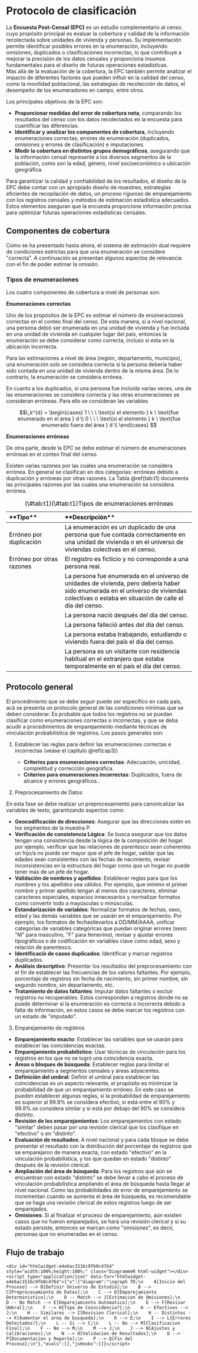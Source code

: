 # Protocolo de clasificación

La **Encuesta Post-Censal (EPC)** es un estudio complementario al censo cuyo propósito principal es evaluar la cobertura y calidad de la información recolectada sobre unidades de vivienda y personas. Su implementación permite identificar posibles errores en la enumeración, incluyendo omisiones, duplicados o clasificaciones incorrectas, lo que contribuye a mejorar la precisión de los datos censales y proporciona insumos fundamentales para el diseño de futuras operaciones estadísticas.  
Más allá de la evaluación de la cobertura, la EPC también permite analizar el impacto de diferentes factores que pueden influir en la calidad del censo, como la movilidad poblacional, las estrategias de recolección de datos, el desempeño de los enumeradores en campo, entre otros.

Los principales objetivos de la EPC son:  

- **Proporcionar medidas del error de cobertura neta**, comparando los resultados del censo con los datos recolectados en la encuesta para cuantificar las diferencias.  
- **Identificar y analizar los componentes de cobertura**, incluyendo enumeraciones correctas, errores de enumeración (duplicados, omisiones y errores de clasificación) e imputaciones.  
- **Medir la cobertura en distintos grupos demográficos**, asegurando que la información censal represente a los diversos segmentos de la población, como son la edad, género, nivel socioeconómico o ubicación geográfica.  

Para garantizar la calidad y confiabilidad de los resultados, el diseño de la EPC debe contar con un apropiado diseño de muestreo, estrategias eficientes de recopilación de datos, un proceso riguroso de emparejamiento con los registros censales y métodos de estimación estadística adecuados. Estos elementos aseguran que la encuesta proporcione información precisa para optimizar futuras operaciones estadísticas censales.

## Componentes de cobertura

Como se ha presentado hasta ahora, el sistema de estimación dual requiere de condiciones estrictas para que una enumeración se considere "correcta". A continuación se presentan algunos aspectos de relevancia con el fin de poder estimar la omisión.

### Tipos de enumeraciones 

Los cuatro componentes de cobertura a nivel de personas son:

**Enumeraciones correctas**

Uno de los propósitos de la EPC es estimar el número de enumeraciones correctas en el conteo final del censo. De esta manera, si a nivel nacional, una persona debió ser enumerada en una unidad de vivienda y fue incluida en una unidad de vivienda en cualquier lugar del país, entonces la enumeración se debe considerar como correcta, incluso si esta en la ubicación incorrecta. 

Para las estimaciones a nivel de área (región, departamento, municipio), una enumeración solo se considera correcta si la persona debería haber sido contada en una unidad de vivienda dentro de la misma área. De lo contrario, la enumeración se considera errónea.

En cuanto a los duplicados, si una persona fue incluida varias veces, una de las enumeraciones se considera correcta y las otras enumeraciones se consideran erróneas. Para ello se consideran las variables


$$I_k^{d} = \begin{cases} 
1 \ \ \ \text{si el elemento } k \ \text{fue enumerado en el área } d \\
0 \ \ \ \text{si el elemento } k \ \text{fue enumerado fuera del área } d \\
\end{cases} $$

**Enumeraciones erróneas**

De otra parte, desde la EPC se debe estimar el número de enumeraciones erróneas en el conteo final del censo. 

Existen varias razones por las cuales una enumeración se considera errónea. En general se clasifican en dos categorías: erróneas debido a duplicación y erróneas por otras razones. La Tabla \@ref(tab:t1) documenta las principales razones por las cuales una enumeración se considera errónea. 
   

<table class="table" style="color: black; width: auto !important; margin-left: auto; margin-right: auto;">
<caption>(\#tab:t1)(\#tab:t1)Tipos de enumeraciones erróneas</caption>
 <thead>
  <tr>
   <th style="text-align:left;"> **Tipo** </th>
   <th style="text-align:left;"> **Descripción** </th>
  </tr>
 </thead>
<tbody>
  <tr>
   <td style="text-align:left;width: 30%; "> Erróneo por duplicación </td>
   <td style="text-align:left;width: 70%; "> La enumeración es un duplicado de una persona que fue contada correctamente en una unidad de vivienda o en el universo de viviendas colectivas en el censo. </td>
  </tr>
  <tr>
   <td style="text-align:left;width: 30%; "> Erróneo por otras razones </td>
   <td style="text-align:left;width: 70%; "> El registro es ficticio y no corresponde a una persona real. </td>
  </tr>
  <tr>
   <td style="text-align:left;width: 30%; ">  </td>
   <td style="text-align:left;width: 70%; "> La persona fue enumerada en el universo de unidades de vivienda, pero debería haber sido enumerada en el universo de viviendas colectivas o estaba en situación de calle el día del censo. </td>
  </tr>
  <tr>
   <td style="text-align:left;width: 30%; ">  </td>
   <td style="text-align:left;width: 70%; "> La persona nació después del día del censo. </td>
  </tr>
  <tr>
   <td style="text-align:left;width: 30%; ">  </td>
   <td style="text-align:left;width: 70%; "> La persona falleció antes del día del censo. </td>
  </tr>
  <tr>
   <td style="text-align:left;width: 30%; ">  </td>
   <td style="text-align:left;width: 70%; "> La persona estaba trabajando, estudiando o viviendo fuera del país el día del censo. </td>
  </tr>
  <tr>
   <td style="text-align:left;width: 30%; ">  </td>
   <td style="text-align:left;width: 70%; "> La persona es un visitante con residencia habitual en el extranjero que estaba temporalmente en el país el día del censo. </td>
  </tr>
</tbody>
</table>
   

## Protocolo general

El procedimiento que se debe seguir puede ser específico en cada país, acá se presenta un protocolo general de las condiciones mínimas que se deben considerar. Es probable que todos los registros no se puedan clasificar como enumeraciones correctas o incorrectas, y que se deba acudir a procedimientos de emparejamiento mediante técnicas de vinculación probabilística de registros. Los pasos generales son:

1. Establecer las reglas para definir las enumeraciones correctas e incorrectas (veáse el capítulo \@ref(cap3))

   - **Criterios para enumeraciones correctas**: Adecuación, unicidad, completitud y corrección geográfica.
   - **Criterios para enumeraciones incorrectas**: Duplicados, fuera de alcance y errores geográficos..

 
2. Preprocesamiento de Datos

En esta fase se debe realizar un preprocesamiento para canonicalizar las variables de texto, garantizando aspectos como: 


   - **Geocodificación de direcciones**: Asegurar que las direcciones estén en los segmentos de la muestra P.
   - **Verificación de consistencia Lógica**: Se busca asegurar que los datos tengan una consistencia desde la lógica de la composición del hogar. por ejemplo, verificar que las relaciones de parentesco sean coherentes un hijo/a no puede ser mayor que el jefe de hogar, validar que las edades sean consistentes con las fechas de nacimiento, revisar inconsistencias en la estructura del hogar como que un hogar no puede tener más de un jefe de hogar.
   - **Validación de nombres y apellidos**: Establecer reglas para que los nombres y los apellidos sea válidos. Por ejemplo, que mínimo el primer nombre y primer apellido tengan al menos dos caracteres, eliminar caracteres especiales, espacios innecesarios y normalizar formatos como convertir todo a mayúsculas o minúsculas. 
   - **Estandarización de variables**: Normalizar formatos de fechas, sexo, edad y las demás variables que se usarán en el emparejamiento. Por ejemplo, los formatos de fechasllevarlos a DD/MM/AAAA, unificar categorías de variables categóricas que puedan originar errores (sexo: "M" para masculino, "F" para femenino), revisar y ajustar errores tipográficos o de codificación en variables clave como edad, sexo y relación de parentesco.
   - **Identificació de casos duplicados**: Identificar y marcar registros duplicados.
   - **Análisis descriptivo**: Presentar los resultados del preprocesamiento con el fin de establecer las frecuencias de los valores faltantes. Por ejemplo, porcentaje de registros sin fecha de nacimiento, sin primer nombre, sin segundo nombre, sin departamento, etc.
   - **Tratamiento de datos faltantes**:  Imputar datos faltantes o excluir registros no recuperables. Estos corresponden a registros donde no se puede determinar si la enumeración es correcta o incorrecta debido a falta de información, en estos casos se debe marcar los registros con un estado de "imputado".
   

 3. Emparejamiento de registros
 
 - **Emparejamiento exacto**: Establecer las variables que se usarán para establecer las coincidencias exactas.
 - **Emparejamiento probabilístico**: Usar técnicas de vinculación para los registros en los que no se logró una coincidencia exacta.
 - **Áreas o bloques de búsqueda**: Establecer reglas para limitar el emparejamiento a segmentos censales y áreas adyacentes.
 - **Definición del umbral**: Definir el umbral para establecer las coincidencias es un aspecto relevante, el propósito es minimizar la probabilidad de que un emparejamiento erróneo. En este caso se pueden establecer algunas reglas, si la probabilidad de emparejamiento es superior al 99.9% se considera efectivo, si está entre el 90% y 99.9% se considera similar y si está por debajo del 90% se considera distinto.
 - **Revisión de los emparejamientos**: Los emparejamientos con estado "similar" deben pasar por una revisión clerical que los clasifique en "efectivo" o en "distinto".   
 - **Evaluación de resultados**: A nivel nacional y para cada bloque se debe presentar el resultado con la distribución del porcentaje de registros que se emparejaron de manera exacta, con estado "efectivo" en la vinculación probabilística, y los que quedan en estado "distinto" después de la revisión clerical.
 - **Ampliación del área de búsqueda**: Para los registros que aún se encuentran con estado "distinto" se debe llevar a cabo el proceso de vinculación probabilística ampliando el área de búsqueda hasta llegar al nivel nacional. Como las probabilidades de error de emparejamiento se incrementan cuando se aumenta el área de búsqueda, es recomendable que se haga una revisión clerical de estos registros luego de ser emparejados.
 - **Omisiones**: Si al finalizar el proceso de emparejamiento, aún existen casos que no fueron emparejados, se hará una revisión clerical y si su estado persiste, entonces se marcan como "omisiones", es decir, personas que no enumeradas en el censo.
 

## Flujo de trabajo
 


```{=html}
<div id="htmlwidget-e4e6ac1516c9fb0c4764" style="width:100%;height:100%;" class="DiagrammeR html-widget"></div>
<script type="application/json" data-for="htmlwidget-e4e6ac1516c9fb0c4764">{"x":{"diagram":"\ngraph TD;\n    A[Inicio del Proceso] --> B[Definir Universo de Estudio];\n    B --> C[Preprocesamiento de Datos];\n    C --> D[Emparejamiento Deterministico];\n    D -- Match --> J[Estimacion de Omisiones];\n    D -- No Match --> E[Emparejamiento Automatico];\n    E --> F[Revisar Umbral];\n    F --> H{Tipo de Coincidencia?};\n    H -- Efectivos --> J;\n    H -- Similares --> I[Revision Clerical];\n    H -- Distintos --> K[Aumentar el area de busqueda];\n    K --> E;\n    I --> L{Errores Detectados?};\n    L -- Si --> C;\n    L -- No --> M[Clasificacion Final];\n    F -- No --> M;\n    M --> J;\n    J --> N[Ajustes y Calibraciones];\n    N --> O[Validacion de Resultados];\n    O --> P[Documentacion y Reporte];\n    P --> Q[Fin del Proceso];\n"},"evals":[],"jsHooks":[]}</script>
```
